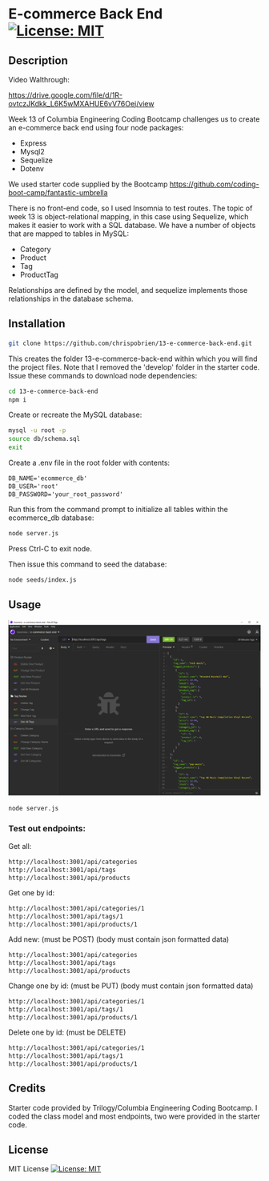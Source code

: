 # E-commerce Back End [![License: MIT](https://img.shields.io/badge/License-MIT-yellow.svg)](https://opensource.org/licenses/MIT)

## Description

Video Walthrough:

https://drive.google.com/file/d/1R-ovtczJKdkk_L6K5wMXAHUE6vV76Oej/view

Week 13 of Columbia Engineering Coding Bootcamp challenges us to create an e-commerce back end using four node packages:

* Express
* Mysql2
* Sequelize
* Dotenv

We used starter code supplied by the Bootcamp https://github.com/coding-boot-camp/fantastic-umbrella

There is no front-end code, so I used Insomnia to test routes. The topic of week 13 is object-relational mapping, in this case using Sequelize, which makes it easier to work with a SQL database. We have a number of objects that are mapped to tables in MySQL:

* Category
* Product
* Tag
* ProductTag

Relationships are defined by the model, and sequelize implements those relationships in the database schema.

## Installation

```sh
git clone https://github.com/chrispobrien/13-e-commerce-back-end.git
```

This creates the folder 13-e-commerce-back-end within which you will find the project files. Note that I removed the 'develop' folder in the starter code. Issue these commands to download node dependencies:

```sh
cd 13-e-commerce-back-end
npm i
```

Create or recreate the MySQL database:

```sh
mysql -u root -p
source db/schema.sql
exit
```

Create a .env file in the root folder with contents:

```
DB_NAME='ecommerce_db'
DB_USER='root'
DB_PASSWORD='your_root_password'
```

Run this from the command prompt to initialize all tables within the ecommerce_db database:

```sh
node server.js
```

Press Ctrl-C to exit node.

Then issue this command to seed the database:

```sh
node seeds/index.js
```

## Usage

[![E-Commerce Back-End][screenshot]](./assets/images/screenshot.png)

```sh
node server.js
```

### Test out endpoints:

Get all:

    http://localhost:3001/api/categories
    http://localhost:3001/api/tags
    http://localhost:3001/api/products

Get one by id:

    http://localhost:3001/api/categories/1
    http://localhost:3001/api/tags/1
    http://localhost:3001/api/products/1

Add new: (must be POST) (body must contain json formatted data)

    http://localhost:3001/api/categories
    http://localhost:3001/api/tags
    http://localhost:3001/api/products

Change one by id: (must be PUT) (body must contain json formatted data)

    http://localhost:3001/api/categories/1
    http://localhost:3001/api/tags/1
    http://localhost:3001/api/products/1

Delete one by id: (must be DELETE)

    http://localhost:3001/api/categories/1
    http://localhost:3001/api/tags/1
    http://localhost:3001/api/products/1

## Credits

Starter code provided by Trilogy/Columbia Engineering Coding Bootcamp. I coded the class model and most endpoints, two were provided in the starter code.

## License

MIT License [![License: MIT](https://img.shields.io/badge/License-MIT-yellow.svg)](https://opensource.org/licenses/MIT)

<!-- MARKDOWN LINKS & IMAGES -->
[screenshot]: ./assets/images/screenshot.png